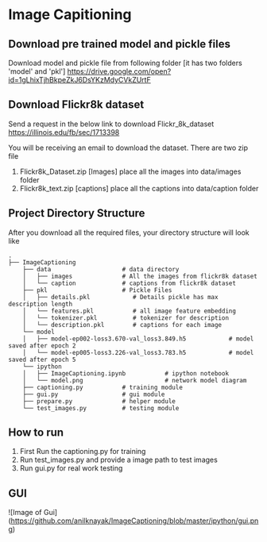 # Image Capitioning

## Download pre trained model and pickle files
Download model and pickle file from following folder [it has two folders 'model' and 'pkl']
https://drive.google.com/open?id=1gLhixTjhBkpeZkJ6DsYKzMdyCVkZUrtF

## Download Flickr8k dataset
Send a request in the below link to download Flickr_8k_dataset
https://illinois.edu/fb/sec/1713398

You will be receiving an email to download the dataset. There are two zip file
1. Flickr8k_Dataset.zip [Images] place all the images into data/images folder
2. Flickr8k_text.zip [captions] place all the captions into data/caption folder

## Project Directory Structure
After you download all the required files, your directory structure will look like

    .
    ├── ImageCaptioning
        ├── data                    # data directory
        │   ├── images              # All the images from flickr8k dataset
        │   └── caption             # captions from flickr8k dataset
        ├── pkl                     # Pickle Files
        │   ├── details.pkl            # Details pickle has max description length
        │   └── features.pkl           # all image feature embedding
        │   └── tokenizer.pkl          # tokenizer for description
        │   └── description.pkl        # captions for each image
        └── model
        │   ├── model-ep002-loss3.670-val_loss3.849.h5            # model saved after epoch 2
        │   └── model-ep005-loss3.226-val_loss3.783.h5            # model saved after epoch 5
        └── ipython
        │   ├── ImageCaptioning.ipynb           # ipython notebook
        │   └── model.png                       # network model diagram
        ├── captioning.py           # training module
        ├── gui.py                  # gui module
        ├── prepare.py              # helper module
        └── test_images.py          # testing module


## How to run
1.  First Run the captioning.py for training
2.  Run test_images.py and provide a image path to test images
3.  Run gui.py for real work testing

## GUI 
![Image of Gui]
(https://github.com/anilknayak/ImageCaptioning/blob/master/ipython/gui.png)
